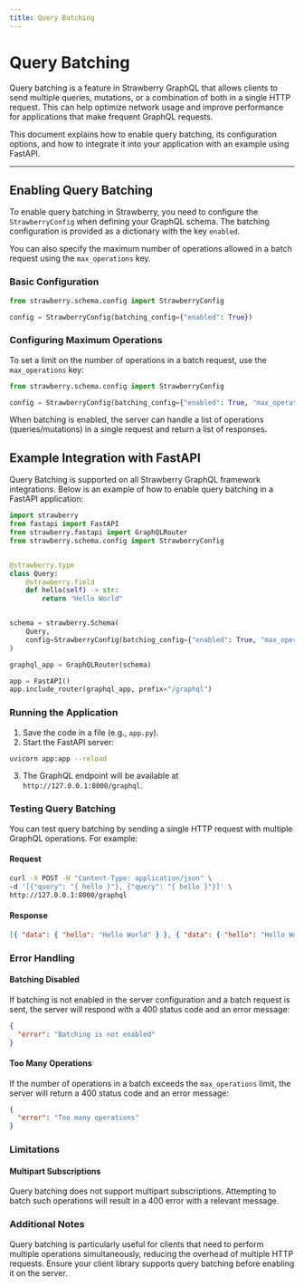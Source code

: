 ```yaml
---
title: Query Batching
---
```


# Query Batching

Query batching is a feature in Strawberry GraphQL that allows clients to send
multiple queries, mutations, or a combination of both in a single HTTP request.
This can help optimize network usage and improve performance for applications
that make frequent GraphQL requests.

This document explains how to enable query batching, its configuration options,
and how to integrate it into your application with an example using FastAPI.

---

## Enabling Query Batching

To enable query batching in Strawberry, you need to configure the
`StrawberryConfig` when defining your GraphQL schema. The batching configuration
is provided as a dictionary with the key `enabled`.

You can also specify the maximum number of operations allowed in a batch request
using the `max_operations` key.

### Basic Configuration

```python
from strawberry.schema.config import StrawberryConfig

config = StrawberryConfig(batching_config={"enabled": True})
```

### Configuring Maximum Operations

To set a limit on the number of operations in a batch request, use the
`max_operations` key:

```python
from strawberry.schema.config import StrawberryConfig

config = StrawberryConfig(batching_config={"enabled": True, "max_operations": 5})
```

When batching is enabled, the server can handle a list of operations
(queries/mutations) in a single request and return a list of responses.

## Example Integration with FastAPI

Query Batching is supported on all Strawberry GraphQL framework integrations.
Below is an example of how to enable query batching in a FastAPI application:

```python
import strawberry
from fastapi import FastAPI
from strawberry.fastapi import GraphQLRouter
from strawberry.schema.config import StrawberryConfig


@strawberry.type
class Query:
    @strawberry.field
    def hello(self) -> str:
        return "Hello World"


schema = strawberry.Schema(
    Query,
    config=StrawberryConfig(batching_config={"enabled": True, "max_operations": 5}),
)

graphql_app = GraphQLRouter(schema)

app = FastAPI()
app.include_router(graphql_app, prefix="/graphql")
```

### Running the Application

1. Save the code in a file (e.g., `app.py`).
2. Start the FastAPI server:

```bash
uvicorn app:app --reload
```

3. The GraphQL endpoint will be available at `http://127.0.0.1:8000/graphql`.

### Testing Query Batching

You can test query batching by sending a single HTTP request with multiple
GraphQL operations. For example:

#### Request

```bash
curl -X POST -H "Content-Type: application/json" \
-d '[{"query": "{ hello }"}, {"query": "{ hello }"}]' \
http://127.0.0.1:8000/graphql
```

#### Response

```json
[{ "data": { "hello": "Hello World" } }, { "data": { "hello": "Hello World" } }]
```

### Error Handling

#### Batching Disabled

If batching is not enabled in the server configuration and a batch request is
sent, the server will respond with a 400 status code and an error message:

```json
{
  "error": "Batching is not enabled"
}
```

#### Too Many Operations

If the number of operations in a batch exceeds the `max_operations` limit, the
server will return a 400 status code and an error message:

```json
{
  "error": "Too many operations"
}
```

### Limitations

#### Multipart Subscriptions

Query batching does not support multipart subscriptions. Attempting to batch
such operations will result in a 400 error with a relevant message.

### Additional Notes

Query batching is particularly useful for clients that need to perform multiple
operations simultaneously, reducing the overhead of multiple HTTP requests.
Ensure your client library supports query batching before enabling it on the
server.
